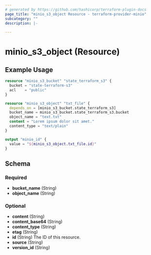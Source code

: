 ```yaml
---
# generated by https://github.com/hashicorp/terraform-plugin-docs
page_title: "minio_s3_object Resource - terraform-provider-minio"
subcategory: ""
description: |-
  
---
```


# minio_s3_object (Resource)



## Example Usage

```terraform
resource "minio_s3_bucket" "state_terraform_s3" {
  bucket = "state-terraform-s3"
  acl    = "public"
}

resource "minio_s3_object" "txt_file" {
  depends_on = [minio_s3_bucket.state_terraform_s3]
  bucket_name = minio_s3_bucket.state_terraform_s3.bucket
  object_name = "text.txt"
  content = "Lorem ipsum dolor sit amet."
  content_type = "text/plain"
}

output "minio_id" {
  value = "${minio_s3_object.txt_file.id}"
}
```

<!-- schema generated by tfplugindocs -->
## Schema

### Required

- **bucket_name** (String)
- **object_name** (String)

### Optional

- **content** (String)
- **content_base64** (String)
- **content_type** (String)
- **etag** (String)
- **id** (String) The ID of this resource.
- **source** (String)
- **version_id** (String)


